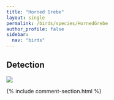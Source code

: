 ```yaml
---
title: "Horned Grebe"
layout: single
permalink: /birds/species/HornedGrebe
author_profile: false
sidebar:
  nav: "birds"
---
```


<h2>Detection</h2>

<img src="https://beallen.github.io/DevelopmentWebsite/assets/images/birds/HornedGrebe/det.jpg">

{% include comment-section.html %}
